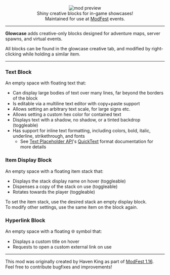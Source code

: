 <!--suppress HtmlDeprecatedTag, XmlDeprecatedElement -->
<center><img alt="mod preview" src="https://cdn.modrinth.com/data/HPdKhYvx/images/4357be2ef78350e44b50b9cdeacddd2335747ec3.png" /></center>

<center>
Shiny creative blocks for in-game showcases!<br/>
Maintained for use at <a href="https://modfest.net">ModFest</a> events.
</center>

---

**Glowcase** adds creative-only blocks designed for adventure maps, server spawns, and virtual events.<br/>

All blocks can be found in the glowcase creative tab, and modified by right-clicking while holding a similar item.

---

### Text Block

An empty space with floating text that:
- Can display large bodies of text over many lines, far beyond the borders of the block
- Is editable via a multiline text editor with copy+paste support
- Allows setting an arbitrary text scale, for large signs etc.
- Allows setting a custom hex color for contained text
- Displays text with a shadow, no shadow, or a tinted backdrop (toggleable)
- Has support for inline text formatting, including colors, bold, italic, underline, strikethrough, and fonts
  - See [Text Placeholder API](https://modrinth.com/mod/placeholder-api)'s [QuickText](https://placeholders.pb4.eu/user/quicktext/) format documentation for more details

### Item Display Block

An empty space with a floating item stack that:
- Displays the stack display name on hover (toggleable)
- Dispenses a copy of the stack on use (toggleable)
- Rotates towards the player (toggleable)

To set the item stack, use the desired stack an empty display block.<br/>
To modify other settings, use the same item on the block again.

### Hyperlink Block

An empty space with a floating 🌐 symbol that:
- Displays a custom title on hover
- Requests to open a custom external link on use

---

This mod was originally created by Haven King as part of [ModFest 1.16](https://modfest.net/1.16/submissions).<br/>
Feel free to contribute bugfixes and improvements!
